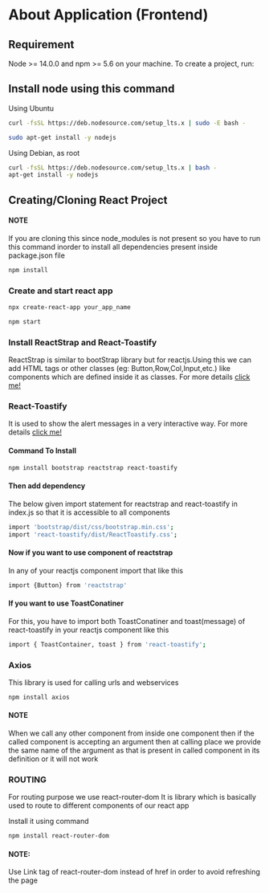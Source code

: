 # About Application (Frontend)
## Requirement
Node >= 14.0.0 and npm >= 5.6 on your machine. To create a project, run:

## Install node using this command
Using Ubuntu
```bash
curl -fsSL https://deb.nodesource.com/setup_lts.x | sudo -E bash -
```
```bash 
sudo apt-get install -y nodejs
```

Using Debian, as root
```bash
curl -fsSL https://deb.nodesource.com/setup_lts.x | bash -
apt-get install -y nodejs
```

## Creating/Cloning React Project

#### NOTE 
If you are cloning this since node_modules is not present so you have to run this command inorder to install all dependencies present inside package.json file
```bash
npm install
```
### Create and start react app
```bash
npx create-react-app your_app_name
```

```bash
npm start
```

### Install ReactStrap and React-Toastify
ReactStrap is similar to bootStrap library but for reactjs.Using this we can add HTML tags or other classes (eg: Button,Row,Col,Input,etc.) like components which are defined inside it as classes.
For more details
[click me!](https://reactstrap.github.io/?path=/story/home-installation--page)

### React-Toastify
It is used to show the alert messages in a very interactive way.
For more details
[click me!](https://github.com/fkhadra/react-toastify)

#### Command To Install
```bash
npm install bootstrap reactstrap react-toastify
```

#### Then add dependency
The below given import statement for reactstrap and react-toastify in index.js so that it is accessible to all
components 
```bash
import 'bootstrap/dist/css/bootstrap.min.css'; 
import 'react-toastify/dist/ReactToastify.css';
```

#### Now if you want to use component of reactstrap 
In any of your reactjs component import that like this
```bash
import {Button} from 'reactstrap'
```
#### If you want to use ToastConatiner
For this, you have to import both ToastConatiner
and toast(message) of react-toastify in your reactjs component like this
```bash
import { ToastContainer, toast } from 'react-toastify';
```
### Axios
This library is used for calling urls and webservices
```bash
npm install axios
```

#### NOTE
When we call any other component from inside one component then if the called component is accepting an argument
then at calling place we provide the same name of the argument as that is present in called component in its definition or it will not work


### ROUTING
For routing purpose we use react-router-dom
It is library which is basically used to route to different components of our react app

Install it using command
```bash
npm install react-router-dom
```
#### NOTE:
Use Link tag of react-router-dom instead of href in order to avoid refreshing the page 

